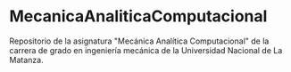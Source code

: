 # MecanicaAnaliticaComputacional
 Repositorio de la asignatura "Mecánica Analítica Computacional" de la carrera de grado en ingeniería mecánica de la Universidad Nacional de La Matanza.
